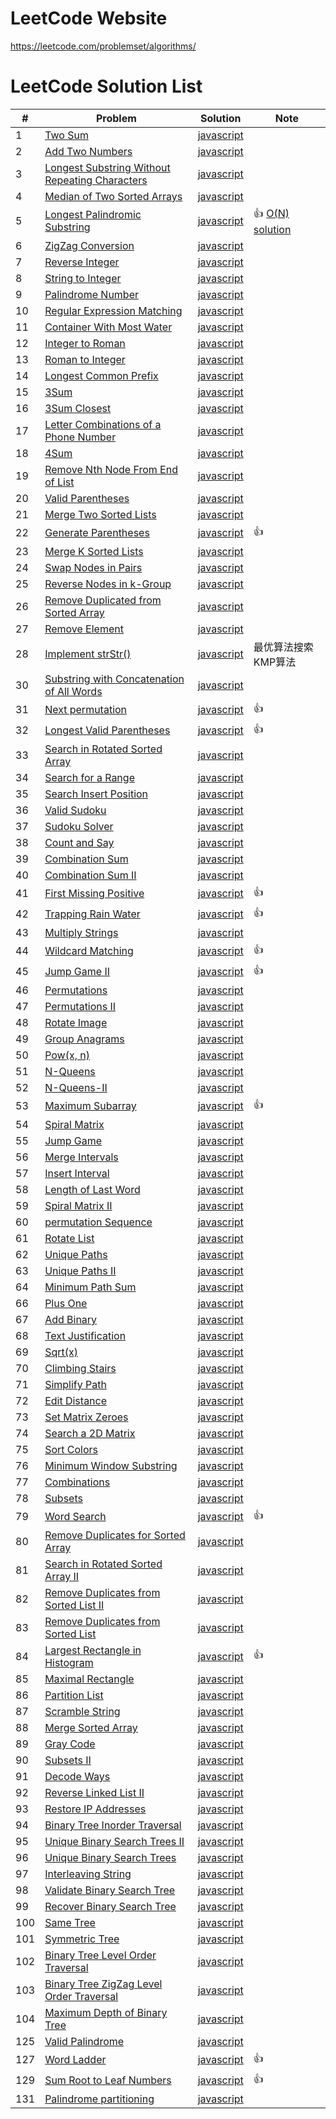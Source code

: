 # LeetCode Website
https://leetcode.com/problemset/algorithms/

# LeetCode Solution List

| # | Problem | Solution | Note |
| --- | ------- | -------- | ---- |
|   1 | [Two Sum](./problems/two_sum.md) | [javascript](./javascript/two_sum.js) | |
|   2 | [Add Two Numbers](./problems/add_two_numbers.md) | [javascript](./javascript/add_two_numbers.js) | |
|   3 | [Longest Substring Without Repeating Characters](./problems/longest_substring_without_repeating_characters.md) | [javascript](./javascript/longest_substring_without_repeating_characters.js) | |
|   4 | [Median of Two Sorted Arrays](./problems/median_of_two_sorted_arrays.md) | [javascript](./javascript/median_of_two_sorted_arrays.js) | |
|   5 | [Longest Palindromic Substring](./problems/longest_palindromic_substring.md) | [javascript](./javascript/longest_palindromic_substring.js) | 👍 [O(N) solution](http://articles.leetcode.com/longest-palindromic-substring-part-ii/) |
|   6 | [ZigZag Conversion](./problems/zigzag_conversion.md) | [javascript](./javascript/zigzag_conversion.js) | |
|   7 | [Reverse Integer](./problems/reverse_integer.md) | [javascript](./javascript/reverse_integer.js) | |
|   8 | [String to Integer](./problems/string_to_integer.md) | [javascript](./javascript/string_to_integer.js) | |
|   9 | [Palindrome Number](./problems/palindrome_number.md) | [javascript](./javascript/palindrome_number.js) | |
|  10 | [Regular Expression Matching](./problems/regular_expression_matching.md) | [javascript](./javascript/regular_expression_matching.js) | |
|  11 | [Container With Most Water](./problems/container_with_most_water.md) | [javascript](./javascript/container_with_most_water.js) | |
|  12 | [Integer to Roman](./problems/integer_to_roman.md) | [javascript](./javascript/integer_to_roman.js) | |
|  13 | [Roman to Integer](./problems/roman_to_integer.md) | [javascript](./javascript/roman_to_integer.js) | |
|  14 | [Longest Common Prefix](./problems/longest_common_prefix.md) | [javascript](./javascript/longest_common_prefix.js) | |
|  15 | [3Sum](./problems/3sum.md) | [javascript](./javascript/3sum.js) | |
|  16 | [3Sum Closest](./problems/3sum_closest.md) | [javascript](./javascript/3sum_closest.js) | |
|  17 | [Letter Combinations of a Phone Number](./problems/letter_combinations_of_a_phone_number.md) | [javascript](./javascript/letter_combinations_of_a_phone_number.js) | |
|  18 | [4Sum](./problems/4sum.md) | [javascript](./javascript/4sum.js) | |
|  19 | [Remove Nth Node From End of List](./problems/remove_nth_node_from_end_of_list.md) | [javascript](./javascript/remove_nth_node_from_end_of_list.js) | |
|  20 | [Valid Parentheses](./problems/valid_parentheses.md) | [javascript](./javascript/valid_parentheses.js) | |
|  21 | [Merge Two Sorted Lists](./problems/merge_two_sorted_lists.md) | [javascript](./javascript/merge_two_sorted_lists.js) | |
|  22 | [Generate Parentheses](./problems/generate_parentheses.md) | [javascript](./javascript/generate_parentheses.js) | 👍 |
|  23 | [Merge K Sorted Lists](./problems/merge_k_sorted_lists.md) | [javascript](./javascript/merge_k_sorted_lists.js) | |
|  24 | [Swap Nodes in Pairs](./problems/swap_nodes_in_pairs.md) | [javascript](./javascript/swap_nodes_in_pairs.js) | |
|  25 | [Reverse Nodes in k-Group](./problems/reverse_nodes_in_k_group.md) | [javascript](./javascript/reverse_nodes_in_k_group.js) | |
|  26 | [Remove Duplicated from Sorted Array](./problems/remove_duplicated_from_sorted_array.md) | [javascript](./javascript/remove_duplicated_from_sorted_array.js) | |
|  27 | [Remove Element](./problems/remove_element.md) | [javascript](./javascript/remove_element.js) | |
|  28 | [Implement strStr()](./problems/implement_strstr.md) | [javascript](./javascript/implement_strstr.js) | 最优算法搜索KMP算法 |
|  30 | [Substring with Concatenation of All Words](./problems/substring_with_concatenation_of_all_words.md) | [javascript](./javascript/substring_with_concatenation_of_all_words.js) | |
|  31 | [Next permutation](./problems/next_permutation.md) | [javascript](./javascript/next_permutation.js) | 👍 |
|  32 | [Longest Valid Parentheses](./problems/longest_valid_parentheses.md) | [javascript](./javascript/longest_valid_parentheses.js) | 👍 |
|  33 | [Search in Rotated Sorted Array](./problems/search_in_rotated_sorted_array.md) | [javascript](./javascript/search_in_rotated_sorted_array.js) | |
|  34 | [Search for a Range](./problems/search_for_a_range.md) | [javascript](./javascript/search_for_a_range.js) | |
|  35 | [Search Insert Position](./problems/search_insert_position.md) | [javascript](./javascript/search_insert_position.js) | |
|  36 | [Valid Sudoku](./problems/valid_sudoku.md) | [javascript](./javascript/valid_sudoku.js) | |
|  37 | [Sudoku Solver](./problems/sudoku_solver.md) | [javascript](./javascript/sudoku_solver.js) | |
|  38 | [Count and Say](./problems/count_and_say.md) | [javascript](./javascript/count_and_say.js) | |
|  39 | [Combination Sum](./problems/combination_sum.md) | [javascript](./javascript/combination_sum.js) | |
|  40 | [Combination Sum II](./problems/combination_sum_2.md) | [javascript](./javascript/combination_sum_2.js) | |
|  41 | [First Missing Positive](./problems/first_missing_positive.md) | [javascript](./javascript/first_missing_positive.js) | 👍 |
|  42 | [Trapping Rain Water](./problems/trapping_rain_water.md) | [javascript](./javascript/trapping_rain_water.js) | 👍 |
|  43 | [Multiply Strings](./problems/multiply_strings.md) | [javascript](./javascript/multiply_strings.js) | |
|  44 | [Wildcard Matching](./problems/wildcard_matching.md) | [javascript](./javascript/wildcard_matching.js) | 👍 |
|  45 | [Jump Game II](./problems/jump_game_ii.md) | [javascript](./javascript/jump_game_ii.js) | 👍 |
|  46 | [Permutations](./problems/permutations.md) | [javascript](./javascript/permutations.js) | |
|  47 | [Permutations II](./problems/permutations_ii.md) | [javascript](./javascript/permutations_ii.js) | |
|  48 | [Rotate Image](./problems/rotate_image.md) | [javascript](./javascript/rotate_image.js) | |
|  49 | [Group Anagrams](./problems/group_anagrams.md) | [javascript](./javascript/group_anagrams.js) | |
|  50 | [Pow(x, n)](./problems/pow_x_n.md) | [javascript](./javascript/pow_x_n.js) | |
|  51 | [N-Queens](./problems/n_queens.md) | [javascript](./javascript/n_queens.js) | |
|  52 | [N-Queens-II](./problems/n_queens_ii.md) | [javascript](./javascript/n_queens_ii.js) | |
|  53 | [Maximum Subarray](./problems/maximum_subarray.md) | [javascript](./javascript/maximum_subarray.js) | 👍 |
|  54 | [Spiral Matrix](./problems/spiral_matrix.md) | [javascript](./javascript/spiral_matrix.js) | |
|  55 | [Jump Game](./problems/jump_game.md) | [javascript](./javascript/jump_game.js) | |
|  56 | [Merge Intervals](./problems/merge_intervals.md) | [javascript](./javascript/merge_intervals.js) | |
|  57 | [Insert Interval](./problems/insert_interval.md) | [javascript](./javascript/insert_interval.js) | |
|  58 | [Length of Last Word](./problems/length_of_last_word.md) | [javascript](./javascript/length_of_last_word.js) | |
|  59 | [Spiral Matrix II](./problems/spiral_matrix_ii.md) | [javascript](./javascript/spiral_matrix_ii.js) | |
|  60 | [permutation Sequence](./problems/permutation_sequence.md) | [javascript](./javascript/permutation_sequence.js) | |
|  61 | [Rotate List](./problems/rotate_list.md) | [javascript](./javascript/rotate_list.js) | |
|  62 | [Unique Paths](./problems/unique_paths.md) | [javascript](./javascript/unique_paths.js) | |
|  63 | [Unique Paths II](./problems/unique_paths_ii.md) | [javascript](./javascript/unique_paths_ii.js) | |
|  64 | [Minimum Path Sum](./problems/minimum_path_sum.md) | [javascript](./javascript/minimum_path_sum.js) | |
|  66 | [Plus One](./problems/plus_one.md) | [javascript](./javascript/plus_one.js) | |
|  67 | [Add Binary](./problems/add_binary.md) | [javascript](./javascript/add_binary.js) | |
|  68 | [Text Justification](./problems/text_justification.md) | [javascript](./javascript/text_justification.js) | |
|  69 | [Sqrt(x)](./problems/sqrt_x.md) | [javascript](./javascript/sqrt_x.js) | |
|  70 | [Climbing Stairs](./problems/climbing_stairs.md) | [javascript](./javascript/climbing_stairs.js) | |
|  71 | [Simplify Path](./problems/simplify_path.md) | [javascript](./javascript/simplify_path.js) | |
|  72 | [Edit Distance](./problems/edit_distance.md) | [javascript](./javascript/edit_distance.js) | |
|  73 | [Set Matrix Zeroes](./problems/set_matrix_zeroes.md) | [javascript](./javascript/set_matrix_zeroes.js) | |
|  74 | [Search a 2D Matrix](./problems/search_a_2d_matrix.md) | [javascript](./javascript/search_a_2d_matrix.js) | |
|  75 | [Sort Colors](./problems/sort_colors.md) | [javascript](./javascript/sort_colors.js) | |
|  76 | [Minimum Window Substring](./problems/minimum_window_substring.md) | [javascript](./javascript/minimum_window_substring.js) | |
|  77 | [Combinations](./problems/combinations.md) | [javascript](./javascript/combinations.js) | |
|  78 | [Subsets](./problems/subsets.md) | [javascript](./javascript/subsets.js) | |
|  79 | [Word Search](./problems/word_search.md) | [javascript](./javascript/word_search.js) | 👍 |
|  80 | [Remove Duplicates for Sorted Array](./problems/remove_duplicates_from_sorted_array.md) | [javascript](./javascript/remove_duplicates_from_sorted_array.js) | |
|  81 | [Search in Rotated Sorted Array II](./problems/search_in_rotated_sorted_array_ii.md) | [javascript](./javascript/search_in_rotated_sorted_array_ii.js) | |
|  82 | [Remove Duplicates from Sorted List II](./problems/remove_duplicates_from_sorted_list_ii.md) | [javascript](./javascript/remove_duplicates_from_sorted_list_ii.js) | |
|  83 | [Remove Duplicates from Sorted List](./problems/remove_duplicates_from_sorted_list.md) | [javascript](./javascript/remove_duplicates_from_sorted_list.js) | |
|  84 | [Largest Rectangle in Histogram](./problems/largest_rectangle_in_histogram.md) | [javascript](./javascript/largest_rectangle_in_histogram.js) | 👍 |
|  85 | [Maximal Rectangle](./problems/maximal_rectangle.md) | [javascript](./javascript/maximal_rectangle.js) | |
|  86 | [Partition List](./problems/partition_list.md) | [javascript](./javascript/partition_list.js) | |
|  87 | [Scramble String](./problems/scramble_string.md) | [javascript](./javascript/scramble_string.js) | |
|  88 | [Merge Sorted Array](./problems/merge_sorted_array.md) | [javascript](./javascript/merge_sorted_array.js) | |
|  89 | [Gray Code](./problems/gray_code.md) | [javascript](./javascript/gray_code.js) | |
|  90 | [Subsets II](./problems/subsets_ii.md) | [javascript](./javascript/subsets_ii.js) | |
|  91 | [Decode Ways](./problems/decode_ways.md) | [javascript](./javascript/decode_ways.js) | |
|  92 | [Reverse Linked List II](./problems/reverse_linked_list_ii.md) | [javascript](./javascript/reverse_linked_list_ii.js) | |
|  93 | [Restore IP Addresses](./problems/restore_ip_addresses.md) | [javascript](./javascript/restore_ip_addresses.js) | |
|  94 | [Binary Tree Inorder Traversal](./problems/binary_tree_inorder_traversal.md) | [javascript](./javascript/binary_tree_inorder_traversal.js) | |
|  95 | [Unique Binary Search Trees II](./problems/unique_binary_search_trees_ii.md) | [javascript](./javascript/unique_binary_search_trees_ii.js) | |
|  96 | [Unique Binary Search Trees](./problems/unique_binary_search_trees.md) | [javascript](./javascript/unique_binary_search_trees.js) | |
|  97 | [Interleaving String](./problems/interleaving_string.md) | [javascript](./javascript/interleaving_string.js) | |
|  98 | [Validate Binary Search Tree](./problems/validate_binary_search_tree.md) | [javascript](./javascript/validate_binary_search_tree.js) | |
|  99 | [Recover Binary Search Tree](./problems/recover_binary_search_tree.md) | [javascript](./javascript/recover_binary_search_tree.js) | |
| 100 | [Same Tree](./problems/same_tree.md) | [javascript](./javascript/same_tree.js) | |
| 101 | [Symmetric Tree](./problems/symmetric_tree.md) | [javascript](./javascript/symmetric_tree.js) | |
| 102 | [Binary Tree Level Order Traversal](./problems/binary_tree_level_order_traversal.md) | [javascript](./javascript/binary_tree_level_order_traversal.js) | |
| 103 | [Binary Tree ZigZag Level Order Traversal](./problems/binary_tree_zigzag_level_order_traversal.md) | [javascript](./javascript/binary_tree_zigzag_level_order_traversal.js) | |
| 104 | [Maximum Depth of Binary Tree](./problems/maximum_depth_of_binary_tree.md) | [javascript](./javascript/maximum_depth_of_binary_tree.js) | |
| 125 | [Valid Palindrome](./problems/valid_palindromic.md) | [javascript](./javascript/valid_palindromic.js) | |
| 127 | [Word Ladder](./problems/word_ladder.md) | [javascript](./javascript/word_ladder.js) | 👍 |
| 129 | [Sum Root to Leaf Numbers](./problems/sum_root_to_leaf_numbers.md) | [javascript](./javascript/sum_root_to_leaf_numbers.js) | 👍 |
| 131 | [Palindrome partitioning](./problems/palindrome_partitioning.md) | [javascript](./javascript/palindrome_partitioning.js) | |